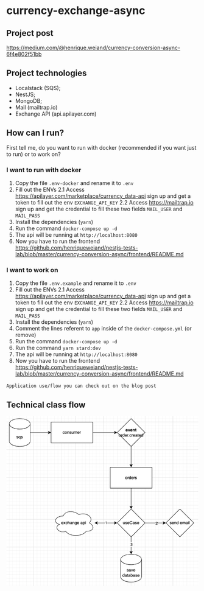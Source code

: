 # currency-exchange-async

## Project post
https://medium.com/@henrique.weiand/currency-conversion-async-6f4e802f51bb

## Project technologies
- Localstack (SQS);
- NestJS;
- MongoDB;
- Mail (mailtrap.io)
- Exchange API (api.apilayer.com)

## How can I run?
First tell me, do you want to run with docker (recommended if you want just to run) or to work on?

### I want to run with docker
1. Copy the file `.env-docker` and rename it to `.env`
2. Fill out the ENVs 
2.1 Access https://apilayer.com/marketplace/currency_data-api sign up and get a token to fill out the env `EXCHANGE_API_KEY`
2.2 Access https://mailtrap.io sign up and get the credential to fill these two fields `MAIL_USER` and `MAIL_PASS`
3. Install the dependencies (`yarn`)
3. Run the command `docker-compose up -d`
4. The api will be running at `http://localhost:8080`
5. Now you have to run the frontend https://github.com/henriqueweiand/nestjs-tests-lab/blob/master/currency-conversion-async/frontend/README.md

### I want to work on
1. Copy the file `.env.example` and rename it to `.env`
2. Fill out the ENVs 
2.1 Access https://apilayer.com/marketplace/currency_data-api sign up and get a token to fill out the env `EXCHANGE_API_KEY`
2.2 Access https://mailtrap.io sign up and get the credential to fill these two fields `MAIL_USER` and `MAIL_PASS`
3. Install the dependencies (`yarn`)
4. Comment the lines referent to `app` inside of the `docker-compose.yml` (or remove)
3. Run the command `docker-compose up -d`
5. Run the command `yarn stard:dev`
5. The api will be running at `http://localhost:8080`
6. Now you have to run the frontend https://github.com/henriqueweiand/nestjs-tests-lab/blob/master/currency-conversion-async/frontend/README.md

`Application use/flow you can check out on the blog post`

## Technical class flow

![Preview](https://raw.githubusercontent.com/henriqueweiand/nestjs-tests-lab/master/currency-conversion-async/backend/assets/class-flow-diagram.png)
